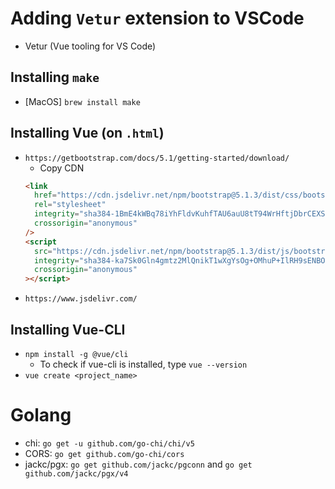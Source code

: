 # Adding `Vetur` extension to VSCode

- Vetur (Vue tooling for VS Code)

## Installing `make`

- [MacOS] `brew install make`

## Installing Vue (on `.html`)

- `https://getbootstrap.com/docs/5.1/getting-started/download/`
  - Copy CDN
  ```html
  <link
    href="https://cdn.jsdelivr.net/npm/bootstrap@5.1.3/dist/css/bootstrap.min.css"
    rel="stylesheet"
    integrity="sha384-1BmE4kWBq78iYhFldvKuhfTAU6auU8tT94WrHftjDbrCEXSU1oBoqyl2QvZ6jIW3"
    crossorigin="anonymous"
  />
  <script
    src="https://cdn.jsdelivr.net/npm/bootstrap@5.1.3/dist/js/bootstrap.bundle.min.js"
    integrity="sha384-ka7Sk0Gln4gmtz2MlQnikT1wXgYsOg+OMhuP+IlRH9sENBO0LRn5q+8nbTov4+1p"
    crossorigin="anonymous"
  ></script>
  ```
- `https://www.jsdelivr.com/`

## Installing Vue-CLI

- `npm install -g @vue/cli`
  - To check if vue-cli is installed, type `vue --version`
- `vue create <project_name>`

# Golang

- chi: `go get -u github.com/go-chi/chi/v5`
- CORS: `go get github.com/go-chi/cors`
- jackc/pgx: `go get github.com/jackc/pgconn` and `go get github.com/jackc/pgx/v4`